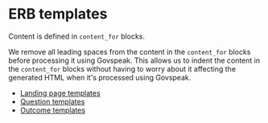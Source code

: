 # ERB templates

Content is defined in `content_for` blocks.

We remove all leading spaces from the content in the `content_for` blocks before processing it using Govspeak. This allows us to indent the content in the `content_for` blocks without having to worry about it affecting the generated HTML when it's processed using Govspeak.

* [Landing page templates](landing-page-template.md)
* [Question templates](question-templates.md)
* [Outcome templates](outcome-templates.md)
